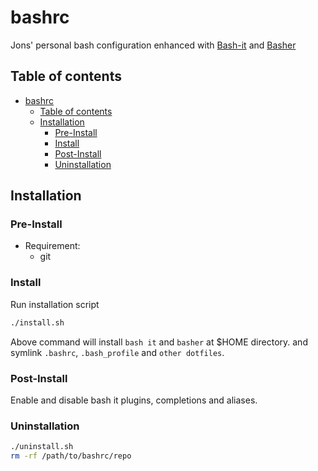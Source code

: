 # bashrc

Jons' personal bash configuration enhanced with [Bash-it](https://bash-it.readthedocs.io/en/latest/#) and [Basher](https://www.basher.it/)

## Table of contents

- [bashrc](#bashrc)
  - [Table of contents](#table-of-contents)
  - [Installation](#installation)
    - [Pre-Install](#pre-install)
    - [Install](#install)
    - [Post-Install](#post-install)
    - [Uninstallation](#uninstallation)

## Installation

### Pre-Install

- Requirement:
  - git

### Install

Run installation script

```bash
./install.sh
```

Above command will install `bash it` and `basher` at $HOME directory. and symlink `.bashrc`, `.bash_profile` and `other dotfiles`.

### Post-Install

Enable and disable bash it plugins, completions and aliases.

### Uninstallation

```bash
./uninstall.sh
rm -rf /path/to/bashrc/repo
```
